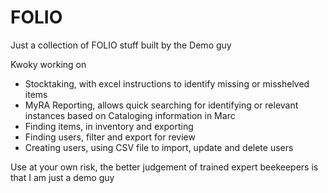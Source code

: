 # FOLIO
Just a collection of FOLIO stuff built by the Demo guy

Kwoky working on
 - Stocktaking, with excel instructions to identify missing or misshelved items
 - MyRA Reporting, allows quick searching for identifying or relevant instances based on Cataloging information in Marc
 - Finding items, in inventory and exporting
 - Finding users, filter and export for review
 - Creating users, using CSV file to import, update and delete users

 Use at your own risk, the better judgement of trained expert beekeepers is that I am just a demo guy